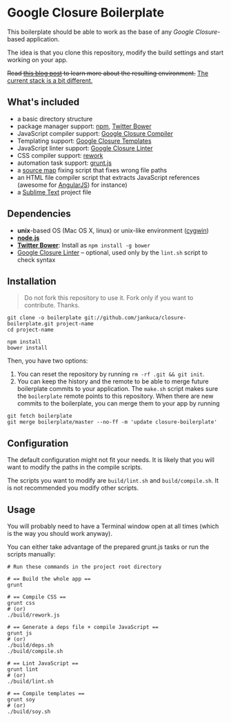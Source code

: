 # Google Closure Boilerplate

This boilerplate should be able to work as the base of any *Google Closure*-based application.

The idea is that you clone this repository, modify the build settings and start working on your app.

<del>Read [this blog post](http://blog.jankuca.com/post/18726341670/google-closure-dev-environment) to learn more about the resulting environment.</del> <ins>The current stack is a bit different.</ins>

## What's included

- a basic directory structure
- package manager support: [npm](http://npmjs.org), [Twitter Bower](http://twitter.github.com/bower)
- JavaScript compiler support: [Google Closure Compiler](https://developers.google.com/closure/compiler)
- Templating support: [Google Closure Templates](https://developers.google.com/closure/templates/)
- JavaScript linter support: [Google Closure Linter](https://developers.google.com/closure/utilities)
- CSS compiler support: [rework](https://github.com/visionmedia/rework)
- automation task support: [grunt.js](http://gruntjs.org)
- a [source map](http://www.html5rocks.com/en/tutorials/developertools/sourcemaps/) fixing script that fixes wrong file paths
- an HTML file compiler script that extracts JavaScript references (awesome for [AngularJS](http://angularjs.org)) for instance)
- a [Sublime Text](http://sublimetext.com) project file

## Dependencies

- **unix**-based OS (Mac OS X, linux) or unix-like environment ([cygwin](http://www.cygwin.com))
- **[node.js](http://nodejs.org)**
- **[Twitter Bower](http://twitter.github.com/bower)**: Install as `npm install -g bower`
- [Google Closure Linter](http://developers.google.com/closure/utilities) – optional, used only by the `lint.sh` script to check syntax

## Installation

> Do not fork this repository to use it. Fork only if you want to contribute. Thanks.

    git clone -o boilerplate git://github.com/jankuca/closure-boilerplate.git project-name
    cd project-name

    npm install
    bower install

Then, you have two options:

1. You can reset the repository by running `rm -rf .git && git init`.
2. You can keep the history and the remote to be able to merge future boilerplate commits to your application. The `make.sh` script makes sure the `boilerplate` remote points to this repository. When there are new commits to the boilerplate, you can merge them to your app by running

```
git fetch boilerplate
git merge boilerplate/master --no-ff -m 'update closure-boilerplate'
```

## Configuration

The default configuration might not fit your needs. It is likely that you will want to modify the paths in the compile scripts.

The scripts you want to modify are `build/lint.sh` and `build/compile.sh`. It is not recommended you modify other scripts.

## Usage

You will probably need to have a Terminal window open at all times (which is the way you should work anyway).

You can either take advantage of the prepared grunt.js tasks or run the scripts manually:

    # Run these commands in the project root directory

    # == Build the whole app ==
    grunt

    # == Compile CSS ==
    grunt css
    # (or)
    ./build/rework.js

    # == Generate a deps file + compile JavaScript ==
    grunt js
    # (or)
    ./build/deps.sh
    ./build/compile.sh

    # == Lint JavaScript ==
    grunt lint
    # (or)
    ./build/lint.sh

    # == Compile templates ==
    grunt soy
    # (or)
    ./build/soy.sh

